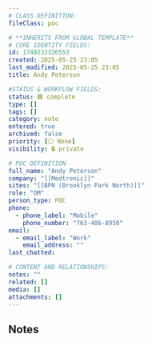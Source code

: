 ```yaml
---
# CLASS DEFINITION:
fileClass: poc

# **INHERITS FROM GLOBAL TEMPLATE**
# CORE IDENTITY FIELDS:
id: 1748232326553
created: 2025-05-25 23:05
last_modified: 2025-05-25 23:05
title: Andy Peterson

#STATUS & WORKFLOW FIELDS:
status: 🟩 complete
type: []
tags: []
category: note
entered: true
archived: false
priority: [⚪ None]
visibility: 🔒 private

# POC DEFINITION
full_name: "Andy Peterson"
company: "[[Medtronic]]"
sites: "[[BPN (Brooklyn Park North)]]"
role: "OM"
person_type: POC
phone:
  - phone_label: "Mobile"
    phone_number: "763-486-8950"
email:
  - email_label: "Work"
    email_address: ""
last_chatted: 

# CONTENT AND RELATIONSHIPS:
notes: ""
related: []
media: []
attachments: []
---
```


## Notes